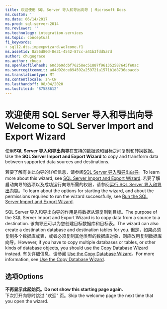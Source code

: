 ```yaml
---
title: 欢迎使用 SQL Server 导入和导出向导 | Microsoft Docs
ms.custom: ''
ms.date: 06/14/2017
ms.prod: sql-server-2014
ms.reviewer: ''
ms.technology: integration-services
ms.topic: conceptual
f1_keywords:
- sql12.dts.impexpwizard.welcome.f1
ms.assetid: 8a56d80d-8e31-4542-87cc-a41b3fdd5a7d
author: chugugrace
ms.author: chugu
ms.openlocfilehash: 60d369dcbf76258ec51887f961352587645fe0ac
ms.sourcegitcommit: ad4d92dce894592a259721a1571b1d8736abacdb
ms.translationtype: MT
ms.contentlocale: zh-CN
ms.lasthandoff: 08/04/2020
ms.locfileid: "87588612"
---
```

# <a name="welcome-to-sql-server-import-and-export-wizard"></a><span data-ttu-id="92c76-102">欢迎使用 SQL Server 导入和导出向导</span><span class="sxs-lookup"><span data-stu-id="92c76-102">Welcome to SQL Server Import and Export Wizard</span></span>
  <span data-ttu-id="92c76-103">使用**SQL Server 导入和导出向导**在支持的数据源和目标之间复制和转换数据。</span><span class="sxs-lookup"><span data-stu-id="92c76-103">Use the **SQL Server Import and Export Wizard** to copy and transform data between supported data sources and destinations.</span></span>  
  
 <span data-ttu-id="92c76-104">若要了解有关此向导的详细信息，请参阅[SQL Server 导入和导出向导](import-and-export-data-with-the-sql-server-import-and-export-wizard.md)。</span><span class="sxs-lookup"><span data-stu-id="92c76-104">To learn more about this wizard, see [SQL Server Import and Export Wizard](import-and-export-data-with-the-sql-server-import-and-export-wizard.md).</span></span> <span data-ttu-id="92c76-105">若要了解启动向导的选项以及成功运行向导所需的权限，请参阅[运行 SQL Server 导入和导出向导](start-the-sql-server-import-and-export-wizard.md)。</span><span class="sxs-lookup"><span data-stu-id="92c76-105">To learn about the options for starting the wizard, and about the permissions required to run the wizard successfully, see [Run the SQL Server Import and Export Wizard](start-the-sql-server-import-and-export-wizard.md).</span></span>  
  
 <span data-ttu-id="92c76-106">SQL Server 导入和导出向导的作用是将数据从源复制到目标。</span><span class="sxs-lookup"><span data-stu-id="92c76-106">The purpose of the SQL Server Import and Export Wizard is to copy data from a source to a destination.</span></span> <span data-ttu-id="92c76-107">该向导还可以为您创建目标数据库和目标表。</span><span class="sxs-lookup"><span data-stu-id="92c76-107">The wizard can also create a destination database and destination tables for you.</span></span> <span data-ttu-id="92c76-108">但是，如果必须复制多个数据库或表，或者必须复制其他类型的数据库对象，则应改用复制数据库向导。</span><span class="sxs-lookup"><span data-stu-id="92c76-108">However, if you have to copy multiple databases or tables, or other kinds of database objects, you should use the Copy Database Wizard instead.</span></span> <span data-ttu-id="92c76-109">有关详细信息，请参阅 [Use the Copy Database Wizard](../../relational-databases/databases/use-the-copy-database-wizard.md)。</span><span class="sxs-lookup"><span data-stu-id="92c76-109">For more information, see [Use the Copy Database Wizard](../../relational-databases/databases/use-the-copy-database-wizard.md).</span></span>  
  
## <a name="options"></a><span data-ttu-id="92c76-110">选项</span><span class="sxs-lookup"><span data-stu-id="92c76-110">Options</span></span>  
 <span data-ttu-id="92c76-111">**不再显示此起始页。**</span><span class="sxs-lookup"><span data-stu-id="92c76-111">**Do not show this starting page again.**</span></span>  
 <span data-ttu-id="92c76-112">下次打开向导时跳过 "欢迎" 页。</span><span class="sxs-lookup"><span data-stu-id="92c76-112">Skip the welcome page the next time that you open the wizard.</span></span>  
  
  
